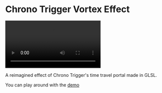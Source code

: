# Chrono Trigger Vortex Effect

![](vortex-demo.mp4)

A reimagined effect of Chrono Trigger's time travel portal made in GLSL. 

You can play around with the [demo](https://www.shadertoy.com/view/dlf3WM)

